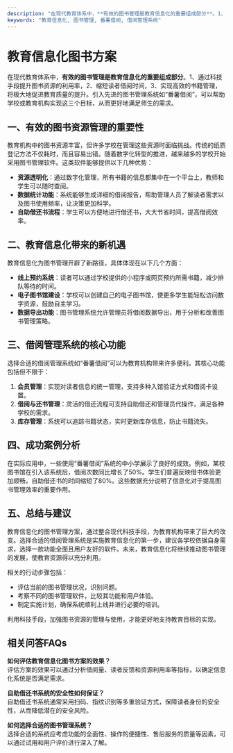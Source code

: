 ```yaml
---
description: "在现代教育体系中，**有效的图书管理是教育信息化的重要组成部分**。1、通过科技手段提升图书资源的利用率，2、缩短读者借阅时间，3、实现高效的书籍管理，将极大地促进教育质量的提升。引入先进的图书管理系统如“番薯借阅”，可以帮助学校或教育机构实现这三个目标，从而更好地满足师生的需求。"
keywords: "教育信息化, 图书管理, 番薯借阅, 借阅管理系统"
---
```

# 教育信息化图书方案

在现代教育体系中，**有效的图书管理是教育信息化的重要组成部分**。1、通过科技手段提升图书资源的利用率，2、缩短读者借阅时间，3、实现高效的书籍管理，将极大地促进教育质量的提升。引入先进的图书管理系统如“番薯借阅”，可以帮助学校或教育机构实现这三个目标，从而更好地满足师生的需求。

## 一、有效的图书资源管理的重要性

教育机构中的图书资源丰富，但许多学校在管理这些资源时面临挑战。传统的纸质登记方法不仅耗时，而且容易出错。随着数字化转型的推进，越来越多的学校开始采用图书管理软件。这类软件能够提供以下几种优势：

- **资源透明化**：通过数字化管理，所有书籍的信息都集中在一个平台上，教师和学生可以随时查阅。
- **数据统计功能**：系统能够生成详细的借阅报告，帮助管理人员了解读者需求以及图书使用频率，让决策更加科学。
- **自助借还书流程**：学生可以方便地进行借还书，大大节省时间，提高借阅效率。

## 二、教育信息化带来的新机遇

教育信息化为图书管理开辟了新路径，具体体现在以下几个方面：

- **线上预约系统**：读者可以通过学校提供的小程序或网页预约所需书籍，减少排队等待的时间。
- **电子图书馆建设**：学校可以创建自己的电子图书馆，使更多学生能轻松访问数字资源，鼓励自主学习。
- **数据导出功能**：图书管理系统允许管理员将借阅数据导出，用于分析和改善图书管理策略。

## 三、借阅管理系统的核心功能

选择合适的借阅管理系统如“番薯借阅”可以为教育机构带来许多便利。其核心功能包括但不限于：

1. **会员管理**：实现对读者信息的统一管理，支持多种入馆验证方式和借阅卡设置。
2. **借阅与还书管理**：灵活的借还流程可支持自助借还和管理员代操作，满足各种学校的需求。
3. **库存管理**：系统可以追踪书籍状态，实时更新库存信息，防止书籍流失。

## 四、成功案例分析

在实际应用中，一些使用“番薯借阅”系统的中小学展示了良好的成效。例如，某校图书馆在引入该系统后，借阅次数同比增长了50%。学生们普遍反映借书体验更加顺畅，自助借还书的时间缩短了80%。这些数据充分说明了信息化对于提高图书管理效率的重要作用。

## 五、总结与建议

教育信息化的图书管理方案，通过整合现代科技手段，为教育机构带来了巨大的改变。选择合适的借阅管理系统是实施教育信息化的第一步，建议各学校依据自身需求，选择一款功能全面且用户友好的软件。未来，教育信息化将继续推动图书管理的发展，使教育资源得以充分利用。

相关的行动步骤包括：

- 评估当前的图书管理状况，识别问题。
- 考察不同的图书管理软件，比较其功能和用户体验。
- 制定实施计划，确保系统顺利上线并进行必要的培训。

利用科技手段，加强图书资源的管理与使用，才能更好地支持教育目标的实现。

## 相关问答FAQs

**如何评估教育信息化图书方案的效果？**  
评估方案的效果可以通过分析借阅量、读者反馈和资源利用率等指标，以确定信息化系统是否满足需求。

**自助借还书系统的安全性如何保证？**  
自助借还书系统通常采用扫码、指纹识别等多重验证方式，保障读者身份的安全性，从而降低潜在的安全风险。

**如何选择合适的图书管理系统？**  
选择合适的系统应考虑功能的全面性、操作的便捷性、售后服务的质量等因素，可以通过试用和用户评价进行深入了解。
